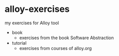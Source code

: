 # alloy-exercises
my exercises for Alloy tool

* book
  - exercises from the book Software Abstraction
* tutorial
  - exercises from courses of alloy.org

